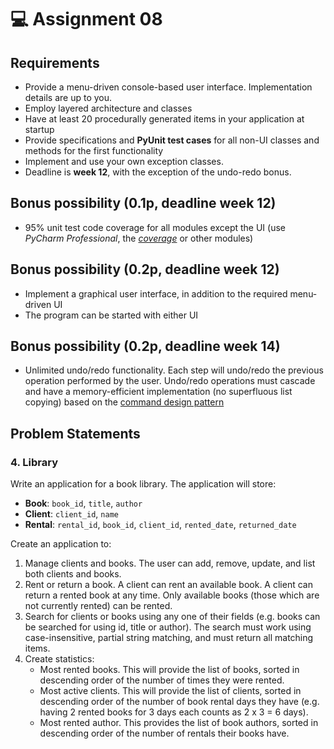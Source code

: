 # 💻 Assignment 08
## Requirements
- Provide a menu-driven console-based user interface. Implementation details are up to you.
- Employ layered architecture and classes
- Have at least 20 procedurally generated items in your application at startup
- Provide specifications and **PyUnit test cases** for all non-UI classes and methods for the first functionality
- Implement and use your own exception classes.
- Deadline is **week 12**, with the exception of the undo-redo bonus.

## Bonus possibility (0.1p, deadline week 12)
- 95% unit test code coverage for all modules except the UI (use *PyCharm Professional*, the *[coverage](https://coverage.readthedocs.io/en/coverage-5.3/)* or other modules)

## Bonus possibility (0.2p, deadline week 12)
- Implement a graphical user interface, in addition to the required menu-driven UI
- The program can be started with either UI

## Bonus possibility (0.2p, deadline week 14)
- Unlimited undo/redo functionality. Each step will undo/redo the previous operation performed by the user. Undo/redo operations must cascade and have a memory-efficient implementation (no superfluous list copying) based on the [command design pattern](https://refactoring.guru/design-patterns/command)

## Problem Statements

### 4. Library
Write an application for a book library. The application will store:
- **Book**: `book_id`, `title`, `author`
- **Client**: `client_id`, `name`
- **Rental**: `rental_id`, `book_id`, `client_id`, `rented_date`, `returned_date`

Create an application to:
1. Manage clients and books. The user can add, remove, update, and list both clients and books.
2. Rent or return a book. A client can rent an available book. A client can return a rented book at any time. Only available books (those which are not currently rented) can be rented.
3. Search for clients or books using any one of their fields (e.g. books can be searched for using id, title or author). The search must work using case-insensitive, partial string matching, and must return all matching items.
4. Create statistics:
    - Most rented books. This will provide the list of books, sorted in descending order of the number of times they were rented.
    - Most active clients. This will provide the list of clients, sorted in descending order of the number of book rental days they have (e.g. having 2 rented books for 3 days each counts as 2 x 3 = 6 days).
    - Most rented author. This provides the list of book authors, sorted in descending order of the number of rentals their books have.